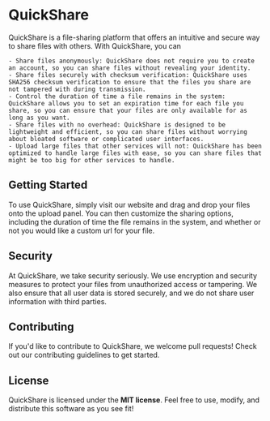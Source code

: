 # QuickShare
QuickShare is a file-sharing platform that offers an intuitive and secure way to share files with others. With QuickShare, you can

    - Share files anonymously: QuickShare does not require you to create an account, so you can share files without revealing your identity.
    - Share files securely with checksum verification: QuickShare uses SHA256 checksum verification to ensure that the files you share are not tampered with during transmission.
    - Control the duration of time a file remains in the system: QuickShare allows you to set an expiration time for each file you share, so you can ensure that your files are only available for as long as you want.
    - Share files with no overhead: QuickShare is designed to be lightweight and efficient, so you can share files without worrying about bloated software or complicated user interfaces.
    - Upload large files that other services will not: QuickShare has been optimized to handle large files with ease, so you can share files that might be too big for other services to handle.

## Getting Started
To use QuickShare, simply visit our website and drag and drop your files onto the upload panel. You can then customize the sharing options, including the duration of time the file remains in the system, and whether or not you would like a custom url for your file.

## Security
At QuickShare, we take security seriously. We use encryption and security measures to protect your files from unauthorized access or tampering. We also ensure that all user data is stored securely, and we do not share user information with third parties.

## Contributing
If you'd like to contribute to QuickShare, we welcome pull requests! Check out our contributing guidelines to get started.

## License
QuickShare is licensed under the **MIT license**. Feel free to use, modify, and distribute this software as you see fit!
